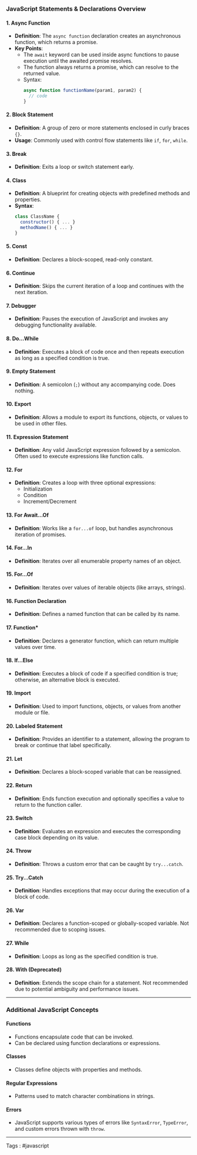 ### JavaScript Statements & Declarations Overview

#### 1. **Async Function**
- **Definition**: The `async function` declaration creates an asynchronous function, which returns a promise.
- **Key Points**:
  - The `await` keyword can be used inside async functions to pause execution until the awaited promise resolves.
  - The function always returns a promise, which can resolve to the returned value.
  - Syntax:
    ```js
    async function functionName(param1, param2) {
      // code
    }
    ```

#### 2. **Block Statement**
- **Definition**: A group of zero or more statements enclosed in curly braces `{}`.
- **Usage**: Commonly used with control flow statements like `if`, `for`, `while`.
  
#### 3. **Break**
- **Definition**: Exits a loop or switch statement early.
  
#### 4. **Class**
- **Definition**: A blueprint for creating objects with predefined methods and properties.
- **Syntax**:
  ```js
  class ClassName {
    constructor() { ... }
    methodName() { ... }
  }
  ```
  
#### 5. **Const**
- **Definition**: Declares a block-scoped, read-only constant.
  
#### 6. **Continue**
- **Definition**: Skips the current iteration of a loop and continues with the next iteration.
  
#### 7. **Debugger**
- **Definition**: Pauses the execution of JavaScript and invokes any debugging functionality available.
  
#### 8. **Do...While**
- **Definition**: Executes a block of code once and then repeats execution as long as a specified condition is true.
  
#### 9. **Empty Statement**
- **Definition**: A semicolon (`;`) without any accompanying code. Does nothing.

#### 10. **Export**
- **Definition**: Allows a module to export its functions, objects, or values to be used in other files.
  
#### 11. **Expression Statement**
- **Definition**: Any valid JavaScript expression followed by a semicolon. Often used to execute expressions like function calls.

#### 12. **For**
- **Definition**: Creates a loop with three optional expressions:
  - Initialization
  - Condition
  - Increment/Decrement
  
#### 13. **For Await...Of**
- **Definition**: Works like a `for...of` loop, but handles asynchronous iteration of promises.
  
#### 14. **For...In**
- **Definition**: Iterates over all enumerable property names of an object.
  
#### 15. **For...Of**
- **Definition**: Iterates over values of iterable objects (like arrays, strings).

#### 16. **Function Declaration**
- **Definition**: Defines a named function that can be called by its name.
  
#### 17. **Function*** 
- **Definition**: Declares a generator function, which can return multiple values over time.

#### 18. **If...Else**
- **Definition**: Executes a block of code if a specified condition is true; otherwise, an alternative block is executed.
  
#### 19. **Import**
- **Definition**: Used to import functions, objects, or values from another module or file.
  
#### 20. **Labeled Statement**
- **Definition**: Provides an identifier to a statement, allowing the program to break or continue that label specifically.

#### 21. **Let**
- **Definition**: Declares a block-scoped variable that can be reassigned.
  
#### 22. **Return**
- **Definition**: Ends function execution and optionally specifies a value to return to the function caller.
  
#### 23. **Switch**
- **Definition**: Evaluates an expression and executes the corresponding case block depending on its value.
  
#### 24. **Throw**
- **Definition**: Throws a custom error that can be caught by `try...catch`.

#### 25. **Try...Catch**
- **Definition**: Handles exceptions that may occur during the execution of a block of code.
  
#### 26. **Var**
- **Definition**: Declares a function-scoped or globally-scoped variable. Not recommended due to scoping issues.
  
#### 27. **While**
- **Definition**: Loops as long as the specified condition is true.
  
#### 28. **With** (Deprecated)
- **Definition**: Extends the scope chain for a statement. Not recommended due to potential ambiguity and performance issues.

---

### Additional JavaScript Concepts

#### Functions
- Functions encapsulate code that can be invoked.
- Can be declared using function declarations or expressions.

#### Classes
- Classes define objects with properties and methods.
  
#### Regular Expressions
- Patterns used to match character combinations in strings.

#### Errors
- JavaScript supports various types of errors like `SyntaxError`, `TypeError`, and custom errors thrown with `throw`.



____

Tags : #javascript